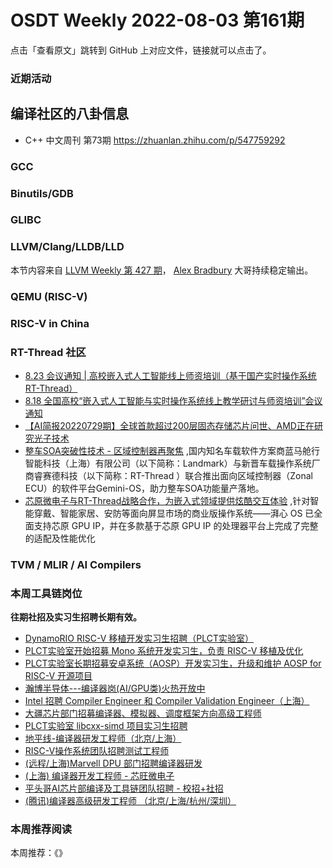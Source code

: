 # OSDT Weekly 2022-08-03 第161期

点击「查看原文」跳转到 GitHub 上对应文件，链接就可以点击了。

### 近期活动

## 编译社区的八卦信息

- C++ 中文周刊 第73期 https://zhuanlan.zhihu.com/p/547759292

### GCC

### Binutils/GDB

### GLIBC

### LLVM/Clang/LLDB/LLD

本节内容来自 [LLVM Weekly 第 427 期](http://llvmweekly.org/issue/427)，
[Alex Bradbury](https://www.linkedin.com/in/alex-bradbury/) 大哥持续稳定输出。

### QEMU (RISC-V)

### RISC-V in China

### RT-Thread 社区

- [8.23 会议通知 | 高校嵌入式人工智能线上师资培训（基于国产实时操作系统RT-Thread）](https://mp.weixin.qq.com/s/6qOIIOP2oCyosermHnNC9Q)
- [8.18 全国高校“嵌入式人工智能与实时操作系统线上教学研讨与师资培训”会议通知](https://mp.weixin.qq.com/s/MKODQ_2OBKfuae92g6B_jA)
- [【AI简报20220729期】全球首款超过200层固态存储芯片问世、AMD正在研究光子技术](https://mp.weixin.qq.com/s/EXvPIrHhZgGIu94Hkw-m3w)
- [整车SOA突破性技术 - 区域控制器再聚焦](https://mp.weixin.qq.com/s/1EOhIbUxhLH9S-1KxazGpg) ,国内知名车载软件方案商蓝马舱行智能科技（上海）有限公司（以下简称：Landmark）与新晋车载操作系统厂商睿赛德科技（以下简称：RT-Thread ）联合推出面向区域控制器（Zonal ECU）的软件平台Gemini-OS，助力整车SOA功能量产落地。
- [芯原微电子与RT-Thread战略合作，为嵌入式领域提供炫酷交互体验](https://mp.weixin.qq.com/s/TUXa3dHFJAiKx4PXMjkcYA) ,针对智能穿戴、智能家居、安防等面向屏显市场的商业版操作系统——湃心 OS 已全面支持芯原 GPU IP，并在多款基于芯原 GPU IP 的处理器平台上完成了完整的适配及性能优化


### TVM / MLIR / AI Compilers

### 本周工具链岗位

**往期社招及实习生招聘长期有效。**

- [DynamoRIO RISC-V 移植开发实习生招聘（PLCT实验室）](https://mp.weixin.qq.com/s/J_5TjT6DOqeOXJXQI5VQxw)
- [PLCT实验室开始招募 Mono 系统开发实习生，负责 RISC-V 移植及优化](https://mp.weixin.qq.com/s/whEW7Hay1jIP1tBzIPay1A)
- [PLCT实验室长期招募安卓系统（AOSP）开发实习生，升级和维护 AOSP for RISC-V 开源项目](https://mp.weixin.qq.com/s/dJP2cEB1nex2inR5c-cJog)
- [瀚博半导体---编译器岗(AI/GPU类)火热开放中](https://mp.weixin.qq.com/s/8_KjZYa2Il4PglaGyBWk4Q)
- [Intel 招聘 Compiler Engineer 和 Compiler Validation Engineer（上海）](https://mp.weixin.qq.com/s/I3DWxXODNoLRr0kN2xMZLQ)
- [大疆芯片部门招募编译器、模拟器、调度框架方向高级工程师](https://mp.weixin.qq.com/s/Wn5NzAtUTwQNXKRvMVQWLA)
- [PLCT实验室 libcxx-simd 项目实习生招聘](https://mp.weixin.qq.com/s/EIVx5cY74GlodirySY97Qw)
- [地平线-编译器研发工程师（北京/上海）](https://mp.weixin.qq.com/s/MYObl7iWIbyrTz9hCmKWYA)
- [RISC-V操作系统团队招聘测试工程师](https://mp.weixin.qq.com/s/inLFS4pI1F74m_oJ2I7xjQ)
- [(远程/上海)Marvell DPU 部门招聘编译器研发](https://mp.weixin.qq.com/s/B6JjAhF3TZjezD1tjYHDaw)
- [(上海) 编译器开发工程师 - 芯旺微电子](https://mp.weixin.qq.com/s/nqe1-7qffnc0CaejYkpKyw)
- [平头哥AI芯片部编译及工具链团队招聘 - 校招+社招](https://mp.weixin.qq.com/s/kARbXtJotRPCNMrV-yOanA)
- [(腾讯)编译器高级研发工程师 （北京/上海/杭州/深圳）](https://mp.weixin.qq.com/s/DF-2qmHmpKZtJ1djHXM1Ug)

### 本周推荐阅读

本周推荐：《》
